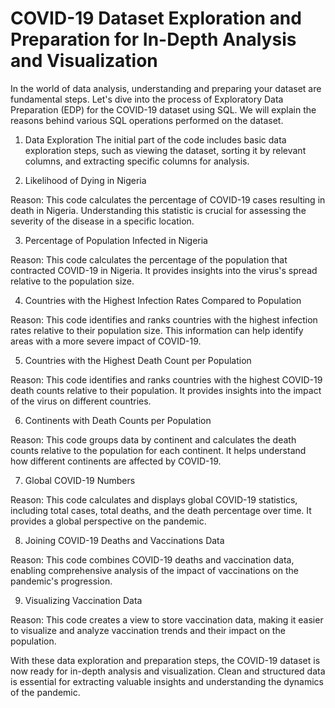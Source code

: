 # COVID-19 Dataset Exploration and Preparation for In-Depth Analysis and Visualization
In the world of data analysis, understanding and preparing your dataset are fundamental steps. Let's dive into the process of Exploratory Data Preparation (EDP) for the COVID-19 dataset using SQL. We will explain the reasons behind various SQL operations performed on the dataset.

1. Data Exploration
The initial part of the code includes basic data exploration steps, such as viewing the dataset, sorting it by relevant columns, and extracting specific columns for analysis.

2. Likelihood of Dying in Nigeria

Reason: This code calculates the percentage of COVID-19 cases resulting in death in Nigeria. Understanding this statistic is crucial for assessing the severity of the disease in a specific location.

3. Percentage of Population Infected in Nigeria

Reason: This code calculates the percentage of the population that contracted COVID-19 in Nigeria. It provides insights into the virus's spread relative to the population size.

4. Countries with the Highest Infection Rates Compared to Population

Reason: This code identifies and ranks countries with the highest infection rates relative to their population size. This information can help identify areas with a more severe impact of COVID-19.

5. Countries with the Highest Death Count per Population

Reason: This code identifies and ranks countries with the highest COVID-19 death counts relative to their population. It provides insights into the impact of the virus on different countries.

6. Continents with Death Counts per Population

Reason: This code groups data by continent and calculates the death counts relative to the population for each continent. It helps understand how different continents are affected by COVID-19.

7. Global COVID-19 Numbers

Reason: This code calculates and displays global COVID-19 statistics, including total cases, total deaths, and the death percentage over time. It provides a global perspective on the pandemic.

8. Joining COVID-19 Deaths and Vaccinations Data

Reason: This code combines COVID-19 deaths and vaccination data, enabling comprehensive analysis of the impact of vaccinations on the pandemic's progression.

9. Visualizing Vaccination Data

Reason: This code creates a view to store vaccination data, making it easier to visualize and analyze vaccination trends and their impact on the population.

With these data exploration and preparation steps, the COVID-19 dataset is now ready for in-depth analysis and visualization. Clean and structured data is essential for extracting valuable insights and understanding the dynamics of the pandemic.
